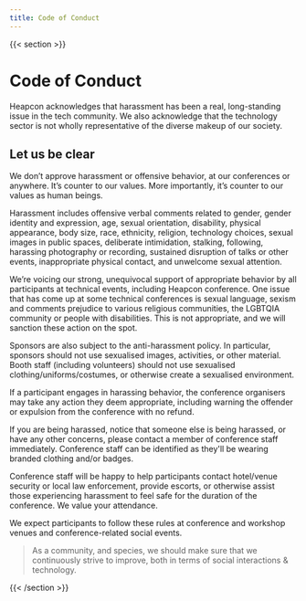 ```yaml
---
title: Code of Conduct
---
```


{{< section >}}

# Code of Conduct

Heapcon acknowledges that harassment has been a real, long-standing issue in the tech community. We also acknowledge that the technology sector is not wholly representative of the diverse makeup of our society.

## Let us be clear

We don’t approve harassment or offensive behavior, at our conferences or anywhere. It’s counter to our values. More importantly, it’s counter to our values as human beings.

Harassment includes offensive verbal comments related to gender, gender identity and expression, age, sexual orientation, disability, physical appearance, body size, race, ethnicity, religion, technology choices, sexual images in public spaces, deliberate intimidation, stalking, following, harassing photography or recording, sustained disruption of talks or other events, inappropriate physical contact, and unwelcome sexual attention.

We’re voicing our strong, unequivocal support of appropriate behavior by all participants at technical events, including Heapcon conference. One issue that has come up at some technical conferences is sexual language, sexism and comments prejudice to various religious communities, the LGBTQIA community or people with disabilities. This is not appropriate, and we will sanction these action on the spot.

Sponsors are also subject to the anti-harassment policy. In particular, sponsors should not use sexualised images, activities, or other material. Booth staff (including volunteers) should not use sexualised clothing/uniforms/costumes, or otherwise create a sexualised environment.

If a participant engages in harassing behavior, the conference organisers may take any action they deem appropriate, including warning the offender or expulsion from the conference with no refund.

If you are being harassed, notice that someone else is being harassed, or have any other concerns, please contact a member of conference staff immediately. Conference staff can be identified as they'll be wearing branded clothing and/or badges.

Conference staff will be happy to help participants contact hotel/venue security or local law enforcement, provide escorts, or otherwise assist those experiencing harassment to feel safe for the duration of the conference. We value your attendance.

We expect participants to follow these rules at conference and workshop venues and conference-related social events.

> As a community, and species, we should make sure that we continuously strive to improve, both in terms of social interactions & technology.

{{< /section >}}